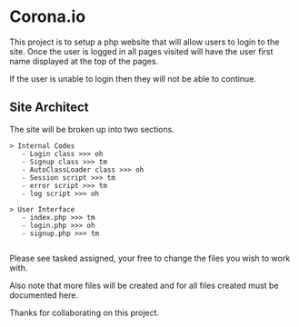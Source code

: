 # Corona.io

This project is to setup a php website that will allow users to login to the site. Once the user is logged in all pages visited will have the user first name displayed at the top of the pages. 

If the user is unable to login then they will not be able to continue. 

## Site Architect
The site will be broken up into two sections.
```
> Internal Codes 
   - Login class >>> oh
   - Signup class >>> tm
   - AutoClassLoader class >>> oh
   - Session script >>> tm
   - error script >>> tm
   - log script >>> oh

> User Interface
   - index.php >>> tm
   - login.php >>> oh
   - signup.php >>> tm
   
```
Please see tasked assigned, your free to change the files you wish to work with. 

Also note that more files will be created and for all files created must be documented here. 

Thanks for collaborating on this project. 